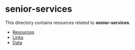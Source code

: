 # senior-services

This directory contains resources related to **senior-services**.

- [Resources](./)
- [Links](./links)
- [Data](./data)

